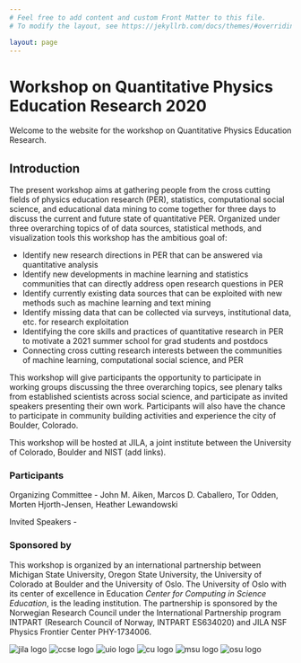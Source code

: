 ```yaml
---
# Feel free to add content and custom Front Matter to this file.
# To modify the layout, see https://jekyllrb.com/docs/themes/#overriding-theme-defaults

layout: page
---
```

# Workshop on Quantitative Physics Education Research 2020

Welcome to the website for the workshop on Quantitative Physics Education Research. 

## Introduction

The present workshop aims at gathering people from the cross cutting fields of physics education research (PER), statistics, computational social science, and educational data mining to come together for three days to discuss the current and future state of quantitative PER. Organized under three overarching topics of of data sources, statistical methods, and visualization tools this workshop has the ambitious goal of:

- Identify new research directions in PER that can be answered via quantitative analysis
- Identify new developments in machine learning and statistics communities that can directly address open research questions in PER
- Identify currently existing data sources that can be exploited with new methods such as machine learning and text mining
- Identify missing data that can be collected via surveys, institutional data, etc. for research exploitation
- Identifying the core skills and practices of quantitative research in PER to motivate a 2021 summer school for grad students and postdocs
- Connecting cross cutting research interests between the communities of machine learning, computational social science, and PER

This workshop will give participants the opportunity to participate in working groups discussing the three overarching topics, see plenary talks from established scientists across social science, and participate as invited speakers presenting their own work. Participants will also have the chance to participate in community building activities and experience the city of Boulder, Colorado.

This workshop will be hosted at JILA, a joint institute between the University of Colorado, Boulder and NIST (add links). 


<!-- ### Background

Quantitative methods in Physics Education Research has been used to make strong arguments for instructional and curricula change, examining differences in student populations, assessing student attitudes towards physics in different contexts, and recommending other large scale reforms. This work includes not only using statistical methods that are commonly used in social science but also inventing new metrics like normalized gain (Hake, 1998) or visualizing longitudinal patterns in educational data (Bendinelli and Marder, 2012). Papers in PER that use regression modeling typically explore data only via logistic or linear regressions and do not use cox style regressions or modern machine learning models (with few exceptions, e.g. Young et al., 2019).

Recent efforts in PER have pushed the envelope of quantitative methods, theory, and data available to PER scientists. Last year, Physical Review: Physics Education Research published a focused collection titled "Quantitative Methods in PER: A Critical Examination" (Knaub, Aiken, Caballero, 2019). This collection examined topics such as handling network data(Dou and Zwolak, 2019), new item response theory methods (Zabriskie and Stewart, 2019; Planinic, 2019), and dealing with missing data (Nissen, Donatello, Van Dusen, 2019). PER has begun collecting large scale data sets that include registrar data (Aiken, Henderson, Caballero, 2019), attitudinal surveys (Wilcox et al., 2016), and concept inventory data (Nissen et al., 2018).

Much of recent literature across social science and statistics has called for a large change in the types of models used to predict social systems, the theory and frameworks that motivates the choice of models, and the evaluation methods used to demonstrate prediction. Hoffman, Sharma, and Watts (2017) recommends that "current practices for evaluating predictions must be better standardized", arguing that current methods in social science focus too much on explanation and too little on prediction. Hoffman, Sharma, and Watts (2017) recognizes that there is a fear that complex models may lose interpretability but points to many innovations in recent literature that overcome a loss of interpretability in complex models. Historically this conversation has been going on in statistics for many years. Breiman (2001) identified two separate cultures that use statistical models: one culture is grounded in the theory that data are generated from stochastic models, the other culture is grounded in the theory that the model that generates the data is unknown.  Breiman (2001) argues that by assuming that data is generated from stochastic models, and thus only linear models such as ordinary least squares regression or multi-level regressions can be used, researchers artificially restrict themselves from a wide variety of models that may produce better understanding of the data. -->


### Participants
Organizing Committee - John M. Aiken, Marcos D. Caballero, Tor Odden, Morten Hjorth-Jensen, Heather Lewandowski

Invited Speakers - 

### Sponsored by

This workshop is organized by an international partnership between Michigan State University, Oregon State University, the University of Colorado at Boulder and the University of Oslo. The University of Oslo with its center of excellence in Education _Center for Computing in Science Education_, is the leading institution. The partnership is sponsored by the Norwegian Research Council under the International Partnership program INTPART (Research Council of Norway, INTPART ES634020) and JILA NSF Physics Frontier Center PHY-1734006.

![jila logo][jila]
![ccse logo][ccse]
![uio logo][uio]
![cu logo][cu]
![msu logo][msu]
![osu logo][osu]

[jila]: https://jila.colorado.edu/qip2019/img/sponsors/jila.png "Logo Title Text 2"

[ccse]: https://avatars2.githubusercontent.com/u/30183848?s=400&v=4 "ccse title"

[uio]: https://uarctic.vps02.fwstatic.download/media/1077/university-of-oslo-logo.png "uio logo"

[cu]: https://secondnature.org/wp-content/uploads/CU-Boulder-logo-horizontal.jpg "cu logo"

[msu]: https://upload.wikimedia.org/wikipedia/commons/thumb/7/7a/Michigan_State_University_wordmark.svg/1280px-Michigan_State_University_wordmark.svg.png "msu logo"

[osu]: https://communications.oregonstate.edu/sites/communications.oregonstate.edu/files/osu-primarylogo-2-compressor.jpg "osu logo"